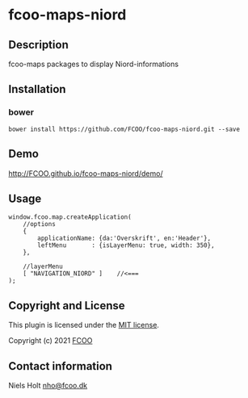 # fcoo-maps-niord
>


## Description
fcoo-maps packages to display Niord-informations

## Installation
### bower
`bower install https://github.com/FCOO/fcoo-maps-niord.git --save`

## Demo
http://FCOO.github.io/fcoo-maps-niord/demo/

## Usage

    window.fcoo.map.createApplication(
        //options
        {
            applicationName: {da:'Overskrift', en:'Header'},
            leftMenu       : {isLayerMenu: true, width: 350},
        },

        //layerMenu
        [ "NAVIGATION_NIORD" ]    //<===
    );


<!-- ### options
| Id | Type | Default | Description |
| :--: | :--: | :-----: | --- |
| options1 | boolean | true | If <code>true</code> the ... |
| options2 | string | null | Contain the ... |


### Methods

    .methods1( arg1, arg2,...): Do something
    .methods2( arg1, arg2,...): Do something else

 -->

## Copyright and License
This plugin is licensed under the [MIT license](https://github.com/FCOO/fcoo-maps-niord/LICENSE).

Copyright (c) 2021 [FCOO](https://github.com/FCOO)

## Contact information

Niels Holt nho@fcoo.dk

